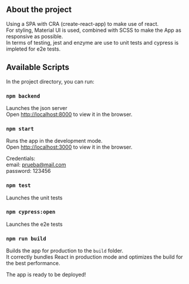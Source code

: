 ## About the project

Using a SPA with CRA (create-react-app) to make use of react. <br />
For styling, Material UI is used, combined with SCSS to make the App as responsive as possible.<br />
In terms of testing, jest and enzyme are use to unit tests and cypress is impleted for e2e tests.

## Available Scripts

In the project directory, you can run:

### `npm backend`

Launches the json server<br />
Open [http://localhost:8000](http://localhost:8000) to view it in the browser.

### `npm start`

Runs the app in the development mode.<br />
Open [http://localhost:3000](http://localhost:3000) to view it in the browser.

Credentials: <br />
email: prueba@mail.com<br />
password: 123456

### `npm test`

Launches the unit tests<br />

### `npm cypress:open`

Launches the e2e tests<br />

### `npm run build`

Builds the app for production to the `build` folder.<br />
It correctly bundles React in production mode and optimizes the build for the best performance.

The app is ready to be deployed!
